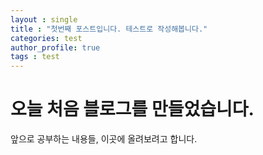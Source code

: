 ```yaml
---
layout : single
title : "첫번째 포스트입니다. 테스트로 작성해봅니다."
categories: test
author_profile: true
tags : test
---
```


# 오늘 처음 블로그를 만들었습니다.
앞으로 공부하는 내용들, 이곳에 올려보려고 합니다.
